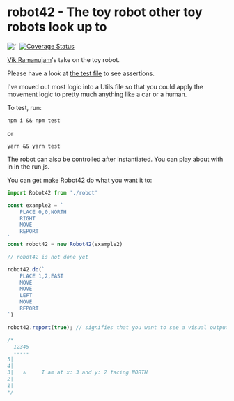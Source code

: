 # robot42 - The toy robot other toy robots look up to
![''][logo]&nbsp;[![Coverage Status](https://coveralls.io/repos/github/piggyslasher/robot42/badge.svg?branch=master)](https://coveralls.io/github/piggyslasher/robot42?branch=master)

[Vik Ramanujam](https://vik.ramanuj.am)'s take on the toy robot.

Please have a look at [the test file](https://github.com/piggyslasher/robot42/blob/master/src/robot.test.js) to see assertions.

I've moved out most logic into a Utils file so that you could apply the movement logic to pretty much anything like a car or a human.

To test, run:
```shell
npm i && npm test
```
or
```shell
yarn && yarn test
```

The robot can also be controlled after instantiated. You can play about with in in the run.js.

You can get make Robot42 do what you want it to:

```javascript
import Robot42 from './robot'

const example2 = `
    PLACE 0,0,NORTH
    RIGHT
    MOVE
    REPORT
`
const robot42 = new Robot42(example2)

// robot42 is not done yet

robot42.do(`
    PLACE 1,2,EAST
    MOVE
    MOVE
    LEFT
    MOVE
    REPORT
`)

robot42.report(true); // signifies that you want to see a visual output

/* 
  12345
  -----
5|
4|
3|   ∧     I am at x: 3 and y: 2 facing NORTH
2|
1|
*/
```

[logo]: https://api.travis-ci.org/piggyslasher/robot42.svg
